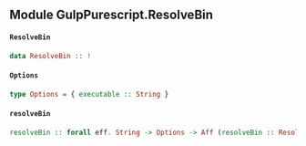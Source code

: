 ## Module GulpPurescript.ResolveBin

#### `ResolveBin`

``` purescript
data ResolveBin :: !
```

#### `Options`

``` purescript
type Options = { executable :: String }
```

#### `resolveBin`

``` purescript
resolveBin :: forall eff. String -> Options -> Aff (resolveBin :: ResolveBin | eff) String
```


